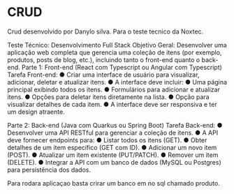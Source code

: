 # CRUD

Crud desenvolvido por Danylo silva.
Para o teste tecnico da Noxtec.

Teste Técnico: Desenvolvimento Full Stack
Objetivo Geral:
Desenvolver uma aplicação web completa que gerencia uma coleção de itens (por
exemplo, produtos, posts de blog, etc.), incluindo tanto o front-end quanto o back-
end.
Parte 1: Front-end (React com Typescript ou Angular com Typescript)
Tarefa Front-end:
● Criar uma interface de usuário para visualizar, adicionar, deletar e atualizar
itens.
● A interface deve incluir:
● Uma página principal exibindo todos os itens.
● Formulários para adicionar e atualizar itens.
● Opções para deletar itens diretamente na lista.
● Opção para visualizar detalhes de cada item.
● A interface deve ser responsiva e ter um design atraente.

Parte 2: Back-end (Java com Quarkus ou Spring Boot)
Tarefa Back-end:
● Desenvolver uma API RESTful para gerenciar a coleção de itens.
● A API deve fornecer endpoints para:
● Listar todos os itens (GET).
● Obter detalhes de um item específico (GET com ID).
● Adicionar um novo item (POST).
● Atualizar um item existente (PUT/PATCH).
● Remover um item (DELETE).
● Integrar a API com um banco de dados (MySQL ou Postgres) para
persistência dos dados.




Para rodara aplicaçao basta crirar um banco em no sql chamado produto.
